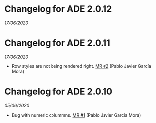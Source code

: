 
# Changelog for ADE 2.0.12
*17/06/2020*

# Changelog for ADE 2.0.11
*17/06/2020*

- Row styles are not being rendered right. [MR #2](https://gitlab.com/aweframework/ade/-/merge_requests/2) (Pablo Javier García Mora)

# Changelog for ADE 2.0.10
*05/06/2020*

- Bug with numeric colummns. [MR #1](https://gitlab.com/api/v4/projects/10014452/merge_requests/1) (Pablo Javier García Mora)
